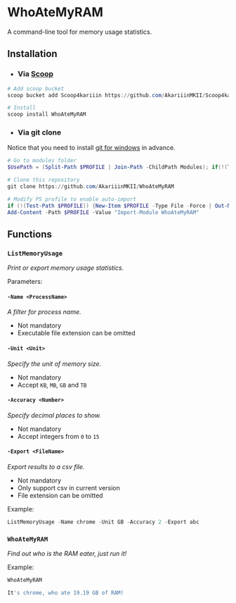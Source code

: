 # WhoAteMyRAM
A command-line tool for memory usage statistics.

## Installation

- ### Via [Scoop](https://github.com/ScoopInstaller/Scoop)

```Powershell
# Add scoop bucket
scoop bucket add Scoop4kariiin https://github.com/AkariiinMKII/Scoop4kariiin

# Install 
scoop install WhoAteMyRAM
```

- ### Via git clone

Notice that you need to install [git for windows](https://gitforwindows.org/) in advance.

```PowerShell
# Go to modules folder
$UsePath = (Split-Path $PROFILE | Join-Path -ChildPath Modules); if(!(Test-Path $UsePath)) {New-Item $UsePath -Type Directory -Force | Out-Null}; Set-Location $UsePath

# Clone this repository
git clone https://github.com/AkariiinMKII/WhoAteMyRAM

# Modify PS profile to enable auto-import
if (!(Test-Path $PROFILE)) {New-Item $PROFILE -Type File -Force | Out-Null}
Add-Content -Path $PROFILE -Value "Import-Module WhoAteMyRAM"
```

## Functions

### `ListMemoryUsage`

_Print or export memory usage statistics._

Parameters:

#### `-Name <ProcessName>`

_A filter for process name._

- Not mandatory
- Executable file extension can be omitted

#### `-Unit <Unit>`

_Specify the unit of memory size._

- Not mandatory
- Accept `KB`, `MB`, `GB` and `TB`

#### `-Accuracy <Number>`

_Specify decimal places to show._

- Not mandatory
- Accept integers from `0` to `15`


#### `-Export <FileName>`

_Export results to a csv file._

- Not mandatory
- Only support csv in current version
- File extension can be omitted

Example:
```Powershell
ListMemoryUsage -Name chrome -Unit GB -Accuracy 2 -Export abc
```

### `WhoAteMyRAM` 

_Find out who is the RAM eater, just run it!_

Example:
```Powershell
WhoAteMyRAM

It's chrome, who ate 19.19 GB of RAM!
```
